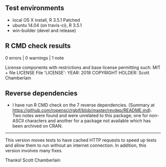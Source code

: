 ## Test environments

* local OS X install, R 3.5.1 Patched
* ubuntu 14.04 (on travis-ci), R 3.5.1
* win-builder (devel and release)

## R CMD check results

0 errors | 0 warnings | 1 note

License components with restrictions and base license permitting such:
  MIT + file LICENSE
File 'LICENSE':
  YEAR: 2018
  COPYRIGHT HOLDER: Scott Chamberlain

## Reverse dependencies

* I have run R CMD check on the 7 reverse dependencies.
  (Summary at <https://github.com/ropensci/rgbif/blob/master/revdep/README.md>). Two notes were found and were unrelated to this package; one for non-ASCII characters and another for a package not available which has been archived on CRAN.

--------

This version moves tests to have cached HTTP requests to speed up tests 
and allow them to run without an internet connection. In addition, this 
version involves many fixes.

Thanks!
Scott Chamberlain
